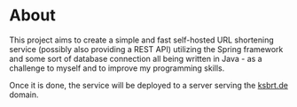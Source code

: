 # About
This project aims to create a simple and fast self-hosted URL shortening service (possibly also providing a REST API) utilizing the Spring framework and some sort of database connection all being written in Java - as a challenge to myself and to improve my programming skills.

Once it is done, the service will be deployed to a server serving the [ksbrt.de](https://ksbrt.de) domain.
